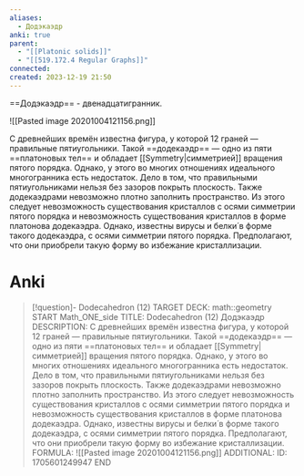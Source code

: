 ```yaml
---
aliases:
  - Додэкаэдр
anki: true
parent:
  - "[[Platonic solids]]"
  - "[[519.172.4 Regular Graphs]]"
connected: 
created: 2023-12-19 21:50
---
```


==Додэкаэдр== - двенадцатигранник.

![[Pasted image 20201004121156.png]]

С древнейших времён известна фигура, у которой 12 граней — правильные пятиугольники. Такой ==додекаэдр== — одно из пяти ==платоновых тел== и обладает [[Symmetry|симметрией]] вращения пятого порядка. Однако, у этого во многих отношениях идеального многогранника есть недостаток. Дело в том, что правильными пятиугольниками нельзя без зазоров покрыть плоскость. Также додекаэдрами невозможно плотно заполнить пространство. Из этого следует невозможность существования кристаллов с осями симметрии пятого порядка и невозможность существования кристаллов в форме платонова додекаэдра. Однако, известны вирусы и белки́ в форме такого додекаэдра, с осями симметрии пятого порядка. Предполагают, что они приобрели такую форму во избежание кристаллизации.


# Anki
> [!question]- Dodecahedron (12)
TARGET DECK: math::geometry
START
Math_ONE_side
TITLE: Dodecahedron (12)
Додэкаэдр
DESCRIPTION: С древнейших времён известна фигура, у которой 12 граней — правильные пятиугольники. Такой ==додекаэдр== — одно из пяти ==платоновых тел== и обладает [[Symmetry|симметрией]] вращения пятого порядка. Однако, у этого во многих отношениях идеального многогранника есть недостаток. Дело в том, что правильными пятиугольниками нельзя без зазоров покрыть плоскость. Также додекаэдрами невозможно плотно заполнить пространство. Из этого следует невозможность существования кристаллов с осями симметрии пятого порядка и невозможность существования кристаллов в форме платонова додекаэдра. Однако, известны вирусы и белки́ в форме такого додекаэдра, с осями симметрии пятого порядка. Предполагают, что они приобрели такую форму во избежание кристаллизации.
FORMULA: ![[Pasted image 20201004121156.png]]
ADDITIONAL:
ID: 1705601249947
END